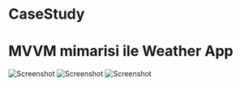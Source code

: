# CaseStudy

# MVVM mimarisi ile Weather App 

![Screenshot](https://cdn.discordapp.com/attachments/800783429905940482/1133662814582624377/Simulator_Screenshot_-_iPhone_14_Pro_-_2023-07-26_at_10.30.00.png)
![Screenshot](https://cdn.discordapp.com/attachments/800783429905940482/1133662814259658812/Simulator_Screenshot_-_iPhone_14_Pro_-_2023-07-26_at_10.29.50.png)
![Screenshot](https://cdn.discordapp.com/attachments/800783429905940482/1133666043173294141/Simulator_Screenshot_-_iPhone_14_Pro_-_2023-07-26_at_10.43.47.png)


